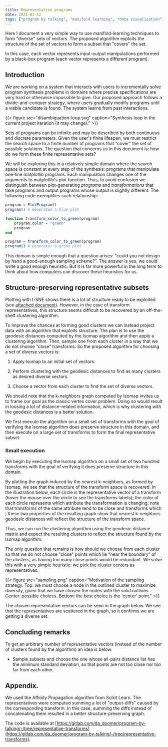 ```yaml
---
title: Representative programs
date: 2021-01-12
tags: ["program by talking", "manifold learning", "data visualization"]
---
```


Here I document a very simple way to use manifold-learning techniques to form
"diverse" sets of vectors. The proposed algorithm exploits the structure of the
set of vectors to form a subset that "covers" the set.

In this case, each vector represents input-output manipulations performed by a
black-box program (each vector represents a different program).

## Introduction

We are working on a system that interacts with users to incrementally solve
program synthesis problems in domains where precise specifications are very
hard or otherwise impossible to give. Our proposed approach follows a
divide-and-conquer strategy, where users gradually modify programs until
a viable candidate is found. The system learns from past interactions.

{{< figure src="disambiguation-loop.svg" caption="Synthesis loop in the current project iteration (it may change)." >}}

Sets of programs can be infinite and may be described by both continuous and
discrete parameters. Given the user's finite lifespan, we must restrict the
search space to a finite number of programs that "cover" the set of possible
solutions. The question that concerns us in this document is: how do we form
these finite representative sets?

We will be exploring this in a relatively simple domain where the search space
is constant at every step of the synthesis: programs that manipulate one-line
matplotlib programs. Each manipulation changes one of the arguments to
matplotlib's plot function. Thus, to avoid confusion we distinguish between
plot-generating *programs* and *transformations* that take programs and output
programs whose output is slightly different. The following code exemplifies
such relationship:

```jl
program = PlotProgram()
program() # Generates a blue plot

function transform_color_to_green(program)
	program.color = "green"
	program
end

program = transform_color_to_green(program)
program() # Generates a green plot
```

This domain is simple enough that a question arises: "could you not design by
hand a good-enough sampling scheme?". The answer is yes, we could write a good
enough heuristic. But it is far more powerful in the long term to think about
how computers can discover these heuristics for us.

## Structure-preserving representative subsets

Plotting with t-SNE shows there is a lot of structure ready to be exploited
(see [attached document](TSNEreport.pdf)). However, in the case of transform
representatives, this structure seems difficult to be recovered by an
off-the-shelf clustering algorithm.

To improve the chances at forming good clusters we can instead project data
with an algorithm that exploits structure. The plan is to use the geodesic
distances computed by the Isomap algorithm and then apply a clustering algorithm. Then, sample
one from each cluster in a way that we do not choose "close" transforms. So the
proposed algorithm for choosing a set of diverse vectors is:

1. Apply Isomap to an initial set of vectors.

2. Perform clustering with the geodesic distances to find as many
clusters as desired diverse vectors.

3. Choose a vector from each cluster to find the set of diverse vectors.

We should note that the k-neighbors graph computed by Isomap invites us to
frame our goal as the classic vertex cover problem. Doing so would result
in loosing  a lot of distance-related information, which is why clustering with
the geodesic distances is a better solution.

We first execute the algorithm on a small set of transforms with the goal of
verifying the Isomap algorithm does preserve structure in this domain, and then
execute on a large set of transforms to form the final representative subset.

### Small execution

We begin by executing the Isomap algorithm on a small set of two hundred
transforms with the goal of verifying it does preserve structure in this
domain.

By plotting the graph induced by the nearest k-neighbors, as formed by Isomap,
we see that the structure of the transform space is recovered. In the
illustration below, each circle is the representative vector of a transform
(hover the mouse over the circle to see the transforms labels); the color of
each circle represents which attribute the transformation is changing; note
that transforms of the same attribute tend to be close and transforms which ;
these two properties of the resulting graph show that nearest k-neighbors
geodesic distances will reflect the structure of the transform space.

<div class="visualization1"> </div>
<script src="https://d3js.org/d3.v6.min.js"></script>
<script src = "/2021-01-12-representatives/d3-graph.js"></script>
<script>
let color_scheme = d3.interpolateRainbow;
let color_function = d => {return color_scheme(d.color);};
d3.json("/2021-01-12-representatives/graph.json").then(data=>graph(data, color_function, ".visualization1"));
</script>

Thus, we can run the clustering algorithm using the geodesic distance matrix and
expect the resulting clusters to reflect the structure found by the Isomap
algorithm.

<div class="visualization2"> </div>
<script src="https://d3js.org/d3.v6.min.js"></script>
<script src = "/2021-01-12-representatives/d3-graph.js"></script>
<script>
color_scheme2 = d3.interpolateRainbow;
color_function2 = d => {return color_scheme2(d.color);};
d3.json("/2021-01-12-representatives/cluster_graph.json").then(data=>graph(data, color_function2, ".visualization2"));
</script>

The only question that remains is how should we choose from each cluster so
that we do not choose "close" points which lie "near the boundary" of the
clusters, as having too many close points would be redundant. We solve this
with a very simple heuristic: we pick the cluster centers as representatives.

{{< figure src="sampling.png" caption="Motivation of the sampling strategy. Top: we must choose a node in the outlined cluster to maximize diversity, given that we have chosen the nodes with the solid outlines. Center: possible choices. Bottom: the best choice is the 'center' point." >}}

The chosen representative vectors can be seen in the graph below. We see that
the representatives are scattered in the graph, so it confirms we are getting a
diverse set.

<div class="visualization3"> </div>
<script src="https://d3js.org/d3.v6.min.js"></script>
<script src = "/2021-01-12-representatives/d3-graph.js"></script>
<script>
color_scheme3 = d3.interpolateOranges;
color_function3 = d => {if (d.color == 0) return color_scheme3(0.4); return color_scheme3(d.color);};
d3.json("/2021-01-12-representatives/representatives_graph_json.json").then(data=>graph(data, color_function3, ".visualization3"));
</script>

## Concluding remarks

To get an arbitrary number of representative vectors (instead of the number of
clusters found by the algorithm) an idea is below:

- Sample subsets and choose the one whose all-pairs distance list has the
	minimum standard deviation, so that points are not too close nor too far from
	each other.

## Appendix.

We used the Affinity Propagation algorithm from Scikit Learn. The
representatives were computed summing a lot of "output-diffs" caused by the
corresponding transform. In this case, summing the diffs instead of
concatenating them resulted in a better structure-preserving graph.

The code is available at [https://gitlab.com/da_doomer/program-by-talking/-/tree/representative-transforms](https://gitlab.com/da_doomer/program-by-talking/-/tree/representative-transforms).
